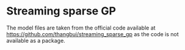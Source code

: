 # Streaming sparse GP

The model files are taken from the official code available at https://github.com/thangbui/streaming_sparse_gp as the code is not available as a package. 

